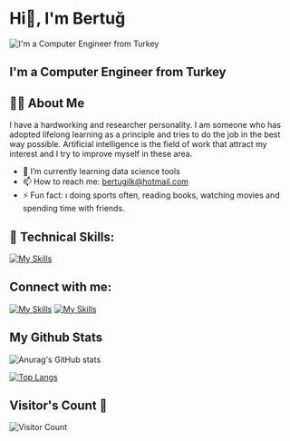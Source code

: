 # Hi👋, I'm Bertuğ




![I'm a Computer Engineer from Turkey](https://i.pinimg.com/originals/01/2d/fc/012dfc3300856f39ecfad5ca682c1b37.gif)

## I'm a Computer Engineer from Turkey

## 🙋‍♂️ About Me

I have a hardworking and researcher personality. I am someone who has adopted lifelong learning as a principle and tries to do the job in the best way possible. Artificial intelligence is the field of work that attract my interest and I try to improve myself in these area.

- 🌱 I’m currently learning data science tools 
- 📫 How to reach me: bertugilk@hotmail.com 
- ⚡ Fun fact: ı doing sports often, reading books, watching movies and spending time with friends. 

## 🚀 Technical Skills:
[![My Skills](https://skillicons.dev/icons?i=python,cpp,c,java,tensorflow,pytorch,mysql,linux)](https://skillicons.dev)


## Connect with me:

[![My Skills](https://skillicons.dev/icons?i=github)](https://github.com/bertugilk)
[![My Skills](https://skillicons.dev/icons?i=linkedin)](https://www.linkedin.com/in/bertu%C4%9F-ilk-172066163/)

## My Github Stats

![Anurag's GitHub stats](https://github-readme-stats.vercel.app/api?username=bertugilk&theme=dark&show_icons=true)

[![Top Langs](https://github-readme-stats.vercel.app/api/top-langs/?username=bertugilk&layout=compact)](https://github.com/anuraghazra/github-readme-stats)

## Visitor's Count :eyes:
![Visitor Count](https://profile-counter.glitch.me/{bertugilk}/count.svg)

